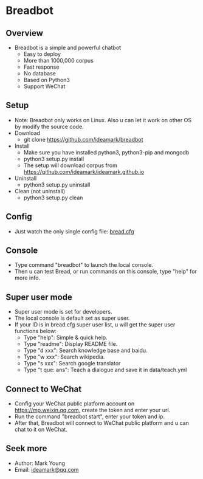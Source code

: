 # Breadbot

## Overview
* Breadbot is a simple and powerful chatbot
  * Easy to deploy
  * More than 1000,000 corpus
  * Fast response
  * No database
  * Based on Python3
  * Support WeChat

## Setup
* Note: Breadbot only works on Linux. Also u can let it work on other OS by modify the source code.
* Download
  * git clone https://github.com/ideamark/breadbot
* Install
  * Make sure you have installed python3, python3-pip and mongodb
  * python3 setup.py install
  * The setup will download corpus from https://github.com/ideamark/ideamark.github.io
* Uninstall
  * python3 setup.py uninstall
* Clean (not uninstall)
  * python3 setup.py clean

## Config
* Just watch the only single config file: [bread.cfg](etc/bread.cfg)

## Console
* Type command "breadbot" to launch the local console.
* Then u can test Bread, or run commands on this console, type "help" for more info.

## Super user mode
* Super user mode is set for developers.
* The local console is default set as super user.
* If your ID is in bread.cfg super user list, u will get the super user functions below:
  * Type "help": Simple & quick help.
  * Type "readme": Display README file.
  * Type "d xxx": Search knowledge base and baidu.
  * Type "w xxx": Search wikipedia.
  * Type "s xxx": Search google translator
  * Type "t que: ans": Teach a dialogue and save it in data/teach.yml

## Connect to WeChat
* Config your WeChat public platform account on https://mp.weixin.qq.com, create the token and enter your url.
* Run the command "breadbot start", enter your token and ip.
* After that, Breadbot will connect to WeChat public platform and u can chat to it on WeChat.

## Seek more
* Author: Mark Young
* Email: ideamark@qq.com
